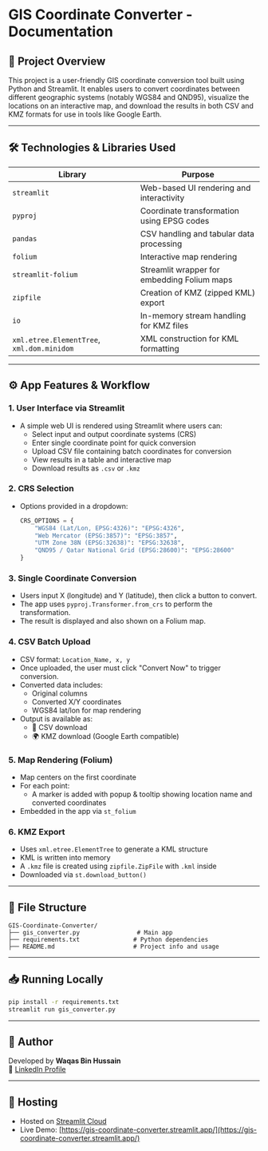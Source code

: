 # GIS Coordinate Converter - Documentation

## 📌 Project Overview

This project is a user-friendly GIS coordinate conversion tool built using Python and Streamlit. It enables users to convert coordinates between different geographic systems (notably WGS84 and QND95), visualize the locations on an interactive map, and download the results in both CSV and KMZ formats for use in tools like Google Earth.

---

## 🛠 Technologies & Libraries Used

| Library                                    | Purpose                                     |
| ------------------------------------------ | ------------------------------------------- |
| `streamlit`                                | Web-based UI rendering and interactivity    |
| `pyproj`                                   | Coordinate transformation using EPSG codes  |
| `pandas`                                   | CSV handling and tabular data processing    |
| `folium`                                   | Interactive map rendering                   |
| `streamlit-folium`                         | Streamlit wrapper for embedding Folium maps |
| `zipfile`                                  | Creation of KMZ (zipped KML) export         |
| `io`                                       | In-memory stream handling for KMZ files     |
| `xml.etree.ElementTree`, `xml.dom.minidom` | XML construction for KML formatting         |

---

## ⚙️ App Features & Workflow

### 1. **User Interface via Streamlit**

- A simple web UI is rendered using Streamlit where users can:
  - Select input and output coordinate systems (CRS)
  - Enter single coordinate point for quick conversion
  - Upload CSV file containing batch coordinates for conversion
  - View results in a table and interactive map
  - Download results as `.csv` or `.kmz`

### 2. **CRS Selection**

- Options provided in a dropdown:
  ```python
  CRS_OPTIONS = {
      "WGS84 (Lat/Lon, EPSG:4326)": "EPSG:4326",
      "Web Mercator (EPSG:3857)": "EPSG:3857",
      "UTM Zone 38N (EPSG:32638)": "EPSG:32638",
      "QND95 / Qatar National Grid (EPSG:28600)": "EPSG:28600"
  }
  ```

### 3. **Single Coordinate Conversion**

- Users input X (longitude) and Y (latitude), then click a button to convert.
- The app uses `pyproj.Transformer.from_crs` to perform the transformation.
- The result is displayed and also shown on a Folium map.

### 4. **CSV Batch Upload**

- CSV format: `Location_Name, x, y`
- Once uploaded, the user must click "Convert Now" to trigger conversion.
- Converted data includes:
  - Original columns
  - Converted X/Y coordinates
  - WGS84 lat/lon for map rendering
- Output is available as:
  - 📁 CSV download
  - 🌍 KMZ download (Google Earth compatible)

### 5. **Map Rendering (Folium)**

- Map centers on the first coordinate
- For each point:
  - A marker is added with popup & tooltip showing location name and converted coordinates
- Embedded in the app via `st_folium`

### 6. **KMZ Export**

- Uses `xml.etree.ElementTree` to generate a KML structure
- KML is written into memory
- A `.kmz` file is created using `zipfile.ZipFile` with `.kml` inside
- Downloaded via `st.download_button()`

---

## 📂 File Structure

```
GIS-Coordinate-Converter/
├── gis_converter.py                # Main app
├── requirements.txt               # Python dependencies
├── README.md                      # Project info and usage
```

---

## 📥 Running Locally

```bash
pip install -r requirements.txt
streamlit run gis_converter.py
```

---

## 🙋 Author

Developed by **Waqas Bin Hussain**  
🔗 [LinkedIn Profile](https://www.linkedin.com/in/waqasbinhussain/)

---

## 🚀 Hosting

- Hosted on [Streamlit Cloud](https://share.streamlit.io)
- Live Demo: [https://gis-coordinate-converter.streamlit.app/](https://gis-coordinate-converter.streamlit.app/)


